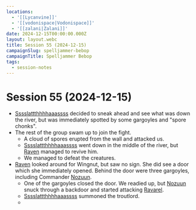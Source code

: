 ```yaml
---
locations:
  - '[[Lycanvine]]'
  - '[[vodonispace|Vodonispace]]'
  - '[[zalani|Zalani]]'
date: 2024-12-15T00:00:00.000Z
layout: layout.webc
title: Session 55 (2024-12-15)
campaignSlug: spelljammer-bebop
campaignTitle: Spelljammer Bebop
tags:
  - session-notes
---
```

# Session 55 (2024-12-15)

- [Sssslattthhhhaaassss](sssslattthhhhaaassss.md) decided to sneak ahead and see what was down the river, but was immediately spotted by some gargoyles and "spore chonks".
- The rest of the group swam up to join the fight.
	- A cloud of spores erupted from the wall and attacked us.
	- [Sssslattthhhhaaassss](sssslattthhhhaaassss.md) went down in the middle of the river, but [Raven](raven.md) managed to revive him.
	- We managed to defeat the creatures.
- [Raven](raven.md) looked around for Wingnut, but saw no sign. She did see a door which she immediately opened. Behind the door were three gargoyles, including Commander [Nozuun](nozuun.md).
	- One of the gargoyles closed the door. We readied up, but [Nozuun](nozuun.md) snuck through a backdoor and started attacking [Ravarel](ravarel-deshent.md).
	- [Sssslattthhhhaaassss](sssslattthhhhaaassss.md) summoned the troutlord.
	- 
